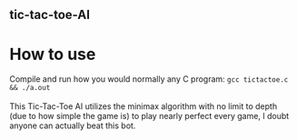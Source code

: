 ## tic-tac-toe-AI
# How to use  
Compile and run how you would normally any C program: ```gcc tictactoe.c && ./a.out```
<br><br>
This Tic-Tac-Toe AI utilizes the minimax algorithm with no limit to depth (due to how simple the game is) to play nearly perfect every game, I doubt anyone can actually beat this bot.
